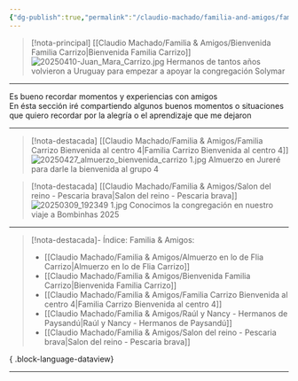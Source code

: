 ```yaml
---
{"dg-publish":true,"permalink":"/claudio-machado/familia-and-amigos/familia-and-amigos/","title":"Familia y amigos","tags":["Familia","Amigos"]}
---
```


> [!nota-principal] [[Claudio Machado/Familia & Amigos/Bienvenida Familia Carrizo\|Bienvenida Familia Carrizo]]
> ![20250410-Juan_Mara_Carrizo.jpg](/img/user/07%20-%20Personal/Im%C3%A1genes/20250410-Juan_Mara_Carrizo.jpg)
> Hermanos de tantos años volvieron a Uruguay para empezar a apoyar la congregación Solymar 

---
<div class="bienvenida">
  <p> Es bueno recordar momentos y experiencias con amigos <br>
  En ésta sección iré compartiendo algunos buenos momentos o situaciones que quiero recordar por la alegría o el aprendizaje que me dejaron  </p>
</div>

---
>[!nota-destacada] [[Claudio Machado/Familia & Amigos/Familia Carrizo Bienvenida al centro 4\|Familia Carrizo Bienvenida al centro 4]]
>![20250427_almuerzo_bienvenida_carrizo 1.jpg](/img/user/07%20-%20Personal/Im%C3%A1genes/20250427_almuerzo_bienvenida_carrizo%201.jpg)
>Almuerzo en Jureré para darle la bienvenida al grupo 4

> [!nota-destacada] [[Claudio Machado/Familia & Amigos/Salon del reino - Pescaria brava\|Salon del reino - Pescaria brava]]
> ![20250309_192349 1.jpg](/img/user/07%20-%20Personal/Im%C3%A1genes/20250309_192349%201.jpg)
> Conocimos la congregación en nuestro viaje a Bombinhas 2025


---
>[!nota-destacada]- Índice: Familia & Amigos:
> - [[Claudio Machado/Familia & Amigos/Almuerzo en lo de Flia Carrizo\|Almuerzo en lo de Flia Carrizo]]
> - [[Claudio Machado/Familia & Amigos/Bienvenida Familia Carrizo\|Bienvenida Familia Carrizo]]
> - [[Claudio Machado/Familia & Amigos/Familia Carrizo Bienvenida al centro 4\|Familia Carrizo Bienvenida al centro 4]]
> - [[Claudio Machado/Familia & Amigos/Raúl y Nancy - Hermanos de Paysandú\|Raúl y Nancy - Hermanos de Paysandú]]
> - [[Claudio Machado/Familia & Amigos/Salon del reino - Pescaria brava\|Salon del reino - Pescaria brava]]
> 
{ .block-language-dataview}

---

